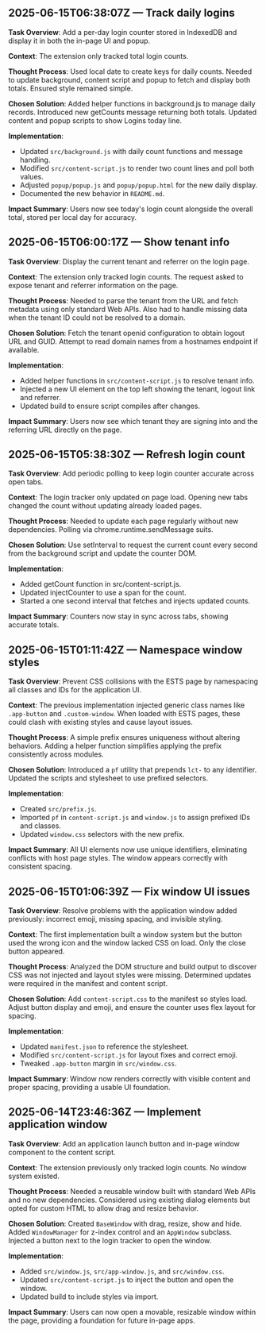 ## 2025-06-15T06:38:07Z — Track daily logins

**Task Overview**:
Add a per-day login counter stored in IndexedDB and display it in both the in-page UI and popup.

**Context**:
The extension only tracked total login counts.

**Thought Process**:
Used local date to create keys for daily counts. Needed to update background, content script and popup to fetch and display both totals. Ensured style remained simple.

**Chosen Solution**:
Added helper functions in background.js to manage daily records. Introduced new getCounts message returning both totals. Updated content and popup scripts to show Logins today line.

**Implementation**:
- Updated `src/background.js` with daily count functions and message handling.
- Modified `src/content-script.js` to render two count lines and poll both values.
- Adjusted `popup/popup.js` and `popup/popup.html` for the new daily display.
- Documented the new behavior in `README.md`.

**Impact Summary**:
Users now see today's login count alongside the overall total, stored per local day for accuracy.
## 2025-06-15T06:00:17Z — Show tenant info

**Task Overview**:
Display the current tenant and referrer on the login page.

**Context**:
The extension only tracked login counts. The request asked to expose tenant and referrer information on the page.

**Thought Process**:
Needed to parse the tenant from the URL and fetch metadata using only standard Web APIs. Also had to handle missing data when the tenant ID could not be resolved to a domain.

**Chosen Solution**:
Fetch the tenant openid configuration to obtain logout URL and GUID. Attempt to read domain names from a hostnames endpoint if available.

**Implementation**:
- Added helper functions in `src/content-script.js` to resolve tenant info.
- Injected a new UI element on the top left showing the tenant, logout link and referrer.
- Updated build to ensure script compiles after changes.

**Impact Summary**:
Users now see which tenant they are signing into and the referring URL directly on the page.

## 2025-06-15T05:38:30Z — Refresh login count

**Task Overview**:
Add periodic polling to keep login counter accurate across open tabs.

**Context**:
The login tracker only updated on page load. Opening new tabs changed the count without updating already loaded pages.

**Thought Process**:
Needed to update each page regularly without new dependencies. Polling via chrome.runtime.sendMessage suits.

**Chosen Solution**:
Use setInterval to request the current count every second from the background script and update the counter DOM.

**Implementation**:
- Added getCount function in src/content-script.js.
- Updated injectCounter to use a span for the count.
- Started a one second interval that fetches and injects updated counts.

**Impact Summary**:
Counters now stay in sync across tabs, showing accurate totals.

## 2025-06-15T01:11:42Z — Namespace window styles

**Task Overview**:
Prevent CSS collisions with the ESTS page by namespacing all classes and IDs for the application UI.

**Context**:
The previous implementation injected generic class names like `.app-button` and `.custom-window`. When loaded with ESTS pages, these could clash with existing styles and cause layout issues.

**Thought Process**:
A simple prefix ensures uniqueness without altering behaviors. Adding a helper function simplifies applying the prefix consistently across modules.

**Chosen Solution**:
Introduced a `pf` utility that prepends `lct-` to any identifier. Updated the scripts and stylesheet to use prefixed selectors.

**Implementation**:
- Created `src/prefix.js`.
- Imported `pf` in `content-script.js` and `window.js` to assign prefixed IDs and classes.
- Updated `window.css` selectors with the new prefix.

**Impact Summary**:
All UI elements now use unique identifiers, eliminating conflicts with host page styles. The window appears correctly with consistent spacing.
## 2025-06-15T01:06:39Z — Fix window UI issues

**Task Overview**:
Resolve problems with the application window added previously: incorrect emoji,
missing spacing, and invisible styling.

**Context**:
The first implementation built a window system but the button used the wrong
icon and the window lacked CSS on load. Only the close button appeared.

**Thought Process**:
Analyzed the DOM structure and build output to discover CSS was not injected and
layout styles were missing. Determined updates were required in the manifest and
content script.

**Chosen Solution**:
Add `content-script.css` to the manifest so styles load. Adjust button display
and emoji, and ensure the counter uses flex layout for spacing.

**Implementation**:
- Updated `manifest.json` to reference the stylesheet.
- Modified `src/content-script.js` for layout fixes and correct emoji.
- Tweaked `.app-button` margin in `src/window.css`.

**Impact Summary**:
Window now renders correctly with visible content and proper spacing, providing
a usable UI foundation.

## 2025-06-14T23:46:36Z — Implement application window

**Task Overview**:
Add an application launch button and in-page window component to the content script.

**Context**:
The extension previously only tracked login counts. No window system existed.

**Thought Process**:
Needed a reusable window built with standard Web APIs and no new dependencies. Considered using existing dialog elements but opted for custom HTML to allow drag and resize behavior.

**Chosen Solution**:
Created `BaseWindow` with drag, resize, show and hide. Added `WindowManager` for z-index control and an `AppWindow` subclass. Injected a button next to the login tracker to open the window.

**Implementation**:
- Added `src/window.js`, `src/app-window.js`, and `src/window.css`.
- Updated `src/content-script.js` to inject the button and open the window.
- Updated build to include styles via import.

**Impact Summary**:
Users can now open a movable, resizable window within the page, providing a foundation for future in-page apps.
